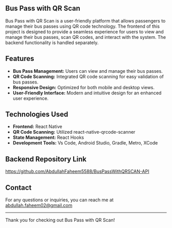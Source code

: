 ## Bus Pass with QR Scan

Bus Pass with QR Scan is a user-friendly platform that allows passengers to manage their bus passes using QR code technology. The frontend of this project is designed to provide a seamless experience for users to view and manage their bus passes, scan QR codes, and interact with the system. The backend functionality is handled separately.

## Features

- **Bus Pass Management:** Users can view and manage their bus passes.
- **QR Code Scanning:** Integrated QR code scanning for easy validation of bus passes.
- **Responsive Design:** Optimized for both mobile and desktop views.
- **User-Friendly Interface:** Modern and intuitive design for an enhanced user experience.

## Technologies Used

- **Frontend:** React Native
- **QR Code Scanning:** Utilized react-native-qrcode-scanner
- **State Management:** React Hooks
- **Development Tools:** Vs Code, Android Studio, Gradle, Metro, XCode

## Backend Repository Link
https://github.com/AbdullahFaheem5588/BusPassWithQRSCAN-API

## Contact

For any questions or inquiries, you can reach me at abdullah.faheem02@gmail.com

---

Thank you for checking out Bus Pass with QR Scan!

